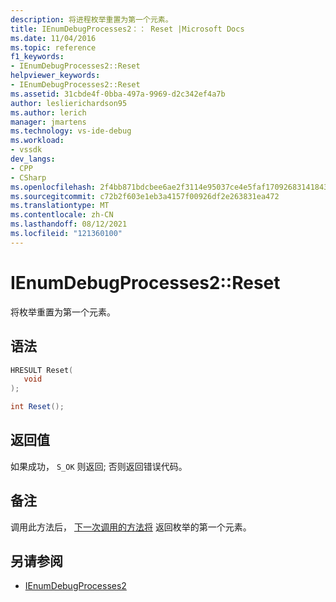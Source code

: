 ```yaml
---
description: 将进程枚举重置为第一个元素。
title: IEnumDebugProcesses2：： Reset |Microsoft Docs
ms.date: 11/04/2016
ms.topic: reference
f1_keywords:
- IEnumDebugProcesses2::Reset
helpviewer_keywords:
- IEnumDebugProcesses2::Reset
ms.assetid: 31cbde4f-0bba-497a-9969-d2c342ef4a7b
author: leslierichardson95
ms.author: lerich
manager: jmartens
ms.technology: vs-ide-debug
ms.workload:
- vssdk
dev_langs:
- CPP
- CSharp
ms.openlocfilehash: 2f4bb871bdcbee6ae2f3114e95037ce4e5faf17092683141843925a24a800d1b
ms.sourcegitcommit: c72b2f603e1eb3a4157f00926df2e263831ea472
ms.translationtype: MT
ms.contentlocale: zh-CN
ms.lasthandoff: 08/12/2021
ms.locfileid: "121360100"
---
```

# <a name="ienumdebugprocesses2reset"></a>IEnumDebugProcesses2::Reset
将枚举重置为第一个元素。

## <a name="syntax"></a>语法

```cpp
HRESULT Reset(
   void
);
```

```csharp
int Reset();
```

## <a name="return-value"></a>返回值
 如果成功， `S_OK` 则返回; 否则返回错误代码。

## <a name="remarks"></a>备注
 调用此方法后， [下一次调用的方法将](../../../extensibility/debugger/reference/ienumdebugprocesses2-next.md) 返回枚举的第一个元素。

## <a name="see-also"></a>另请参阅
- [IEnumDebugProcesses2](../../../extensibility/debugger/reference/ienumdebugprocesses2.md)
